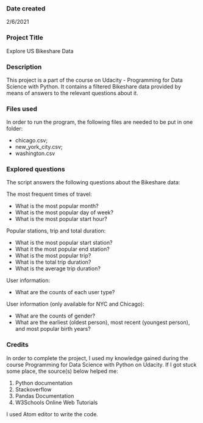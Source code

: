 ### Date created
2/6/2021

### Project Title
Explore US Bikeshare Data

### Description
This project is a part of the course on Udacity - Programming for Data Science with Python. It contains a filtered Bikeshare data provided by means of answers to the relevant questions about it.

### Files used
In order to run the program, the following files are needed to be put in one folder:
- chicago.csv;
- new_york_city.csv;
- washington.csv

### Explored questions
The script answers the following questions about the Bikeshare data:

The most frequent times of travel:

- What is the most popular month?
- What is the most popular day of week?
- What is the most popular start hour?

Popular stations, trip and total duration:

- What is the most popular start station?
- What it the most popular end station?
- What is the most popular trip?
- What is the total trip duration?
- What is the average trip duration?

User information:

- What are the counts of each user type?

User information (only available for NYC and Chicago):

- What are the counts of gender?
- What are the earliest (oldest person), most recent (youngest person), and most popular birth years?

### Credits
In order to complete the project, I used my knowledge gained during the course Programming for Data Science with Python on Udacity. If I got stuck some place, the source(s) below helped me:

1. Python documentation
2. Stackoverflow
3. Pandas Documentation
4. W3Schools Online Web Tutorials

I used Atom editor to write the code.
